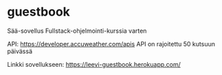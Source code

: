 # guestbook
Sää-sovellus Fullstack-ohjelmointi-kurssia varten

API: https://developer.accuweather.com/apis
API on rajoitettu 50 kutsuun päivässä

Linkki sovellukseen: https://leevi-guestbook.herokuapp.com/
